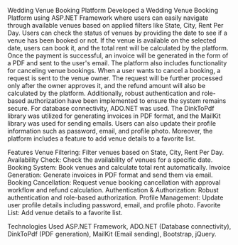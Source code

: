 Wedding Venue Booking Platform
Developed a Wedding Venue Booking Platform using ASP.NET Framework where users can easily navigate through available venues based on applied filters like State, City, Rent Per Day. Users can check the status of venues by providing the date to see if a venue has been booked or not. If the venue is available on the selected date, users can book it, and the total rent will be calculated by the platform. Once the payment is successful, an invoice will be generated in the form of a PDF and sent to the user's email.
The platform also includes functionality for canceling venue bookings. When a user wants to cancel a booking, a request is sent to the venue owner. The request will be further processed only after the owner approves it, and the refund amount will also be calculated by the platform.
Additionally, robust authentication and role-based authorization have been implemented to ensure the system remains secure. For database connectivity, ADO.NET was used. The DinkToPdf library was utilized for generating invoices in PDF format, and the MailKit library was used for sending emails.
Users can also update their profile information such as password, email, and profile photo. Moreover, the platform includes a feature to add venue details to a favorite list.

Features
Venue Filtering: Filter venues based on State, City, Rent Per Day.
Availability Check: Check the availability of venues for a specific date.
Booking System: Book venues and calculate total rent automatically.
Invoice Generation: Generate invoices in PDF format and send them via email.
Booking Cancellation: Request venue booking cancellation with approval workflow and refund calculation.
Authentication & Authorization: Robust authentication and role-based authorization.
Profile Management: Update user profile details including password, email, and profile photo.
Favorite List: Add venue details to a favorite list.

Technologies Used
ASP.NET Framework,
ADO.NET (Database connectivity),
DinkToPdf (PDF generation),
MailKit (Email sending),
Bootstrap,
jQuery.
